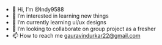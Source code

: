 - 👋 Hi, I’m @Indy9588
- 👀 I’m interested in learning new things
- 🌱 I’m currently learning ui/ux designs 
- 💞️ I’m looking to collaborate on group project as a fresher
- 📫 How to reach me gauravindurkar22@gmail.com

<!---
Indy9588/Indy9588 is a ✨ special ✨ repository because its `README.md` (this file) appears on your GitHub profile.
You can click the Preview link to take a look at your changes.
--->
